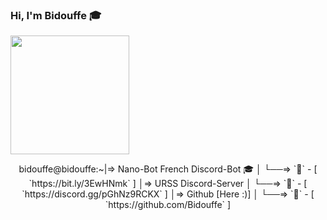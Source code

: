 ### Hi, I'm Bidouffe 🎓

<a href="https://github.com/Bidouffe">
  <img height="190em" src="https://github-readme-stats-eight-theta.vercel.app/api?username=Bidouffe&show_icons=true&theme=Gradient&include_all_commits=true&locale=fr"/>
</a>

<p align="center">
  bidouffe@bidouffe:~|⇒ Nano-Bot French Discord-Bot 🎓           
                     │     └──⇒ `🌹` - [ `https://bit.ly/3EwHNmk` ]
                     │⇒ URSS Discord-Server
                     │     └──⇒ `🌹` - [ `https://discord.gg/pGhNz9RCKX` ]
                     │⇒ Github [Here :)]
                     │     └──⇒ `🌹` - [ `https://github.com/Bidouffe` ]
</p>
